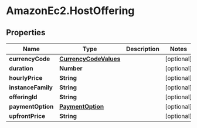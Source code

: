 # AmazonEc2.HostOffering

## Properties

Name | Type | Description | Notes
------------ | ------------- | ------------- | -------------
**currencyCode** | [**CurrencyCodeValues**](CurrencyCodeValues.md) |  | [optional] 
**duration** | **Number** |  | [optional] 
**hourlyPrice** | **String** |  | [optional] 
**instanceFamily** | **String** |  | [optional] 
**offeringId** | **String** |  | [optional] 
**paymentOption** | [**PaymentOption**](PaymentOption.md) |  | [optional] 
**upfrontPrice** | **String** |  | [optional] 


